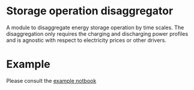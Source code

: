 
# Storage operation disaggregator

A module to disaggregate energy storage operation by time scales.
The disaggregation only requires the charging and discharging power profiles and is agnostic with respect to electricity prices or other drivers.

# Example

Please consult the [example notbook](example/std_example.ipynb)



